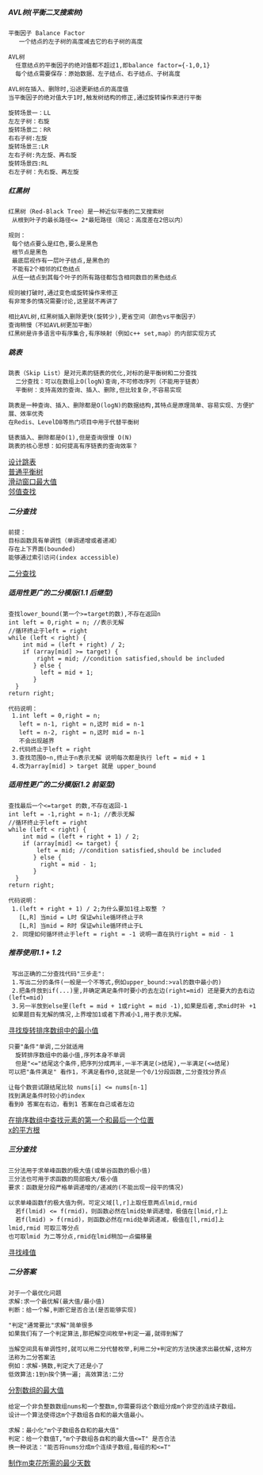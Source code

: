##### AVL树(平衡二叉搜索树)
```
平衡因子 Balance Factor
   一个结点的左子树的高度减去它的右子树的高度

AVL树
  任意结点的平衡因子的绝对值都不超过1,即balance factor={-1,0,1}
  每个结点需要保存：原始数据、左子结点、右子结点、子树高度
  
AVL树在插入、删除时,沿途更新结点的高度值
当平衡因子的绝对值大于1时,触发树结构的修正,通过旋转操作来进行平衡

旋转场景一：LL
左左子树：右旋  
旋转场景二：RR
右右子树:左旋
旋转场景三:LR
左右子树:先左旋、再右旋
旋转场景四:RL 
右左子树：先右旋、再左旋
```

##### 红黑树
```
红黑树（Red-Black Tree）是一种近似平衡的二叉搜索树
 从根到叶子的最长路径<= 2*最短路径（简记：高度差在2倍以内）

规则：
 每个结点要么是红色,要么是黑色
 根节点是黑色
 最底层视作有一层叶子结点,是黑色的
 不能有2个相邻的红色结点
 从任一结点到其每个叶子的所有路径都包含相同数目的黑色结点
 
规则被打破时,通过变色或旋转操作来修正
有非常多的情况需要讨论,这里就不再讲了

相比AVL树,红黑树插入删除更快(旋转少),更省空间（颜色vs平衡因子）
查询稍慢（不如AVL树更加平衡）
红黑树是许多语言中有序集合,有序映射（例如c++ set,map）的内部实现方式
```

##### 跳表
```
跳表（Skip List）是对元素的链表的优化,对标的是平衡树和二分查找
  二分查找：可以在数组上O(logN)查询,不可修改序列（不能用于链表）
  平衡树：支持高效的查询、插入、删除,但比较复杂,不容易实现

跳表是一种查询、插入、删除都是O(logN)的数据结构,其特点是原理简单、容易实现、方便扩展、效率优秀
在Redis、LevelDB等热门项目中用于代替平衡树

链表插入、删除都是O(1),但是查询很慢 O(N)
跳表的核心思想：如何提高有序链表的查询效率？  
```

[设计跳表](https://leetcode.cn/problems/design-skiplist/description/)<br/>
[普通平衡树](https://www.acwing.com/problem/content/255/)<br/>
[滑动窗口最大值](https://leetcode.cn/problems/sliding-window-maximum/description/)<br/>
[邻值查找](https://www.acwing.com/problem/content/138/)<br/>

##### 二分查找
```
前提：
目标函数具有单调性（单调递增或者递减）
存在上下界面(bounded)
能够通过索引访问(index accessible)
```
[二分查找](https://leetcode.cn/problems/binary-search/description/)<br/>

##### 适用性更广的二分模版(1.1 后继型)
```
查找lower_bound(第一个>=target的数),不存在返回n
int left = 0,right = n; //表示无解
//循环终止于left = right
while (left < right) {
    int mid = (left + right) / 2;
    if (array[mid] >= target) {
        right = mid; //condition satisfied,should be included
       } else {
         left = mid + 1;
       }
  }
return right;  

代码说明：
 1.int left = 0,right = n;
   left = n-1, right = n,这时 mid = n-1
   left = n-2, right = n,这时 mid = n-1
   不会出现越界
 2.代码终止于left = right
 3.查找范围0~n,终止于n表示无解 说明每次都是执行 left = mid + 1
 4.改为array[mid] > target 就是 upper_bound 
```
##### 适用性更广的二分模版(1.2 前驱型)
```
查找最后一个<=target 的数,不存在返回-1
int left = -1,right = n-1; //表示无解
//循环终止于left = right
while (left < right) {
    int mid = (left + right + 1) / 2;
    if (array[mid] <= target) {
        left = mid; //condition satisfied,should be included
       } else {
         right = mid - 1;
       }
  }
return right; 

代码说明： 
 1.(left + right + 1) / 2;为什么要加1往上取整 ？
   [L,R] 当mid = L时 保证while循环终止于R
   [L,R] 当mid = R时 保证while循环终止于L 
 2. 同理如何循环终止于left = right = -1 说明一直在执行right = mid - 1
```

##### 推荐使用1.1 + 1.2
```
 写出正确的二分查找代码"三步走":
 1.写出二分的条件(一般是一个不等式,例如upper_bound:>val的数中最小的)
 2.把条件放到if(...)里,并确定满足条件时要小的去左边(right=mid) 还是要大的去右边(left=mid)
 3.另一半放到else里(left = mid + 1或right = mid -1),如果是后者,求mid时补 +1
 如果题目有无解的情况,上界增加1或者下界减小1,用于表示无解。
```

[寻找旋转排序数组中的最小值](https://leetcode.cn/problems/find-minimum-in-rotated-sorted-array/description/)<br/>
```
只要"条件"单调,二分就适用
  旋转排序数组中的最小值,序列本身不单调
  但是"<="结尾这个条件,把序列分成两半,一半不满足(>结尾),一半满足(<=结尾)
可以把"条件满足" 看作1，不满足看作0,这就是一个0/1分段函数,二分查找分界点 

让每个数尝试跟结尾比较 nums[i] <= nums[n-1]
找到满足条件时较小的index
看到0 答案在右边，看到1 答案在自己或者左边
```
[在排序数组中查找元素的第一个和最后一个位置](https://leetcode.cn/problems/find-first-and-last-position-of-element-in-sorted-array/description/)<br/>
[x的平方根](https://leetcode.cn/problems/sqrtx/description/)<br/>

##### 三分查找
```
三分法用于求单峰函数的极大值(或单谷函数的极小值)
三分法也可用于求函数的局部极大/极小值
要求：函数是分段严格单调递增的/递减的(不能出现一段平的情况)

以求单峰函数f的极大值为例，可定义域[l,r]上取任意两点lmid,rmid
  若f(lmid) <= f(rmid)，则函数必然在lmid处单调递增，极值在[lmid,r]上
  若f(lmid) > f(rmid)，则函数必然在rmid处单调递减，极值在[l,rmid]上
lmid,rmid 可取三等分点
也可取lmid 为二等分点,rmid在lmid稍加一点偏移量
```
[寻找峰值](https://leetcode.cn/problems/find-peak-element/description/)<br/>

##### 二分答案
```
对于一个最优化问题
求解:求一个最优解(最大值/最小值)
判断：给一个解,判断它是否合法(是否能够实现)

"判定"通常要比"求解"简单很多
如果我们有了一个判定算法,那把解空间枚举+判定一遍,就得到解了

当解空间具有单调性时,就可以用二分代替枚举,利用二分+判定的方法快速求出最优解,这种方法称为二分答案法
例如：求解-猜数,判定大了还是小了
低效算法:1到n挨个猜一遍; 高效算法:二分
```

[分割数组的最大值](https://leetcode.cn/problems/split-array-largest-sum/description/)<br/>
```
给定一个非负整数数组nums和一个整数m,你需要将这个数组分成m个非空的连续子数组。
设计一个算法使得这m个子数组各自和的最大值最小。

求解：最小化"m个子数组各自和的最大值"
判定：给一个数值T,"m个子数组各自和的最大值<=T" 是否合法
换一种说法："能否将nums分成m个连续子数组,每组的和<=T"
```
[制作m束花所需的最少天数](https://leetcode.cn/problems/minimum-number-of-days-to-make-m-bouquets/description/)<br/>